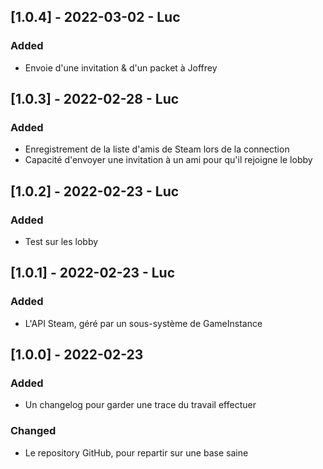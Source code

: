 ## [1.0.4] - 2022-03-02 - Luc
### Added
- Envoie d'une invitation & d'un packet à Joffrey

## [1.0.3] - 2022-02-28 - Luc
### Added
- Enregistrement de la liste d'amis de Steam lors de la connection
- Capacité d'envoyer une invitation à un ami pour qu'il rejoigne le lobby

## [1.0.2] - 2022-02-23 - Luc
### Added
- Test sur les lobby

## [1.0.1] - 2022-02-23 - Luc
### Added
- L'API Steam, géré par un sous-système de GameInstance

## [1.0.0] - 2022-02-23
### Added
- Un changelog pour garder une trace du travail effectuer

### Changed
- Le repository GitHub, pour repartir sur une base saine